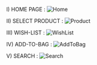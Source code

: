 I) HOME PAGE :
![Home](https://github.com/Akash-kx/Sebas/assets/129946078/cc709ed6-c358-4da3-a4c4-9a9117f94697)

II) SELECT PRODUCT : 
![Product](https://github.com/Akash-kx/Sebas/assets/129946078/7a1ef447-890b-47bc-96ef-cc50aee2d461)

III) WISH-LIST :
![WishList](https://github.com/Akash-kx/Sebas/assets/129946078/f50de66e-1536-4241-988f-db4b89bfc8b6)

IV) ADD-TO-BAG : 
![AddToBag](https://github.com/Akash-kx/Sebas/assets/129946078/e80d46db-b790-422c-a745-be480e6a2753)

V) SEARCH : 
![Search](https://github.com/Akash-kx/Sebas/assets/129946078/9296a601-8868-4670-a697-6938f5c810b9)
